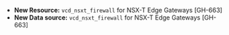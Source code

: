 * **New Resource:** `vcd_nsxt_firewall` for NSX-T Edge Gateways [GH-663]
* **New Data source:** `vcd_nsxt_firewall` for NSX-T Edge Gateways [GH-663]
